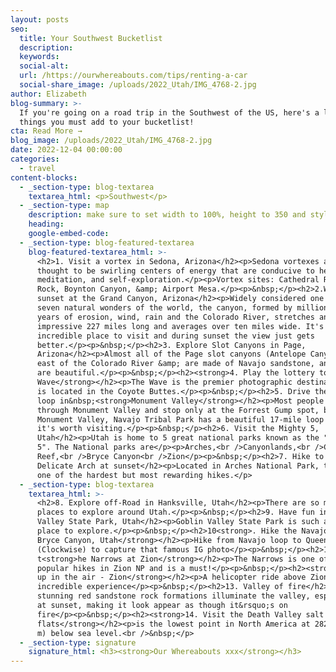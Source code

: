 ```yaml
---
layout: posts
seo:
  title: Your Southwest Bucketlist
  description:
  keywords:
  social-alt:
  url: /https://ourwhereabouts.com/tips/renting-a-car
  social-share_image: /uploads/2022_Utah/IMG_4768-2.jpg
author: Elizabeth
blog-summary: >-
  If you're going on a road trip in the Southwest of the US, here's a list of
  things you must add to your bucketlist!
cta: Read More →
blog_image: /uploads/2022_Utah/IMG_4768-2.jpg
date: 2022-12-04 00:00:00
categories:
  - travel
content-blocks:
  - _section-type: blog-textarea
    textarea_html: <p>Southwest</p>
  - _section-type: map
    description: make sure to set width to 100%, height to 350 and style to border 2
    heading:
    google-embed-code:
  - _section-type: blog-featured-textarea
    blog-featured-textarea_html: >-
      <h2>1. Visit a vortex in Sedona, Arizona</h2><p>Sedona vortexes are
      thought to be swirling centers of energy that are conducive to healing,
      meditation, and self-exploration.</p><p>Vortex sites: Cathedral Rock, Bell
      Rock, Boynton Canyon, &amp; Airport Mesa.</p><p>&nbsp;</p><h2>2.Watch a
      sunset at the Grand Canyon, Arizona</h2><p>Widely considered one of the
      seven natural wonders of the world, the canyon, formed by millions of
      years of erosion, wind, rain and the Colorado River, stretches an
      impressive 227 miles long and averages over ten miles wide. It's such an
      incredible place to visit and during sunset the view just gets
      better.</p><p>&nbsp;</p><h2>3. Explore Slot Canyons in Page,
      Arizona</h2><p>Almost all of the Page slot canyons (Antelope Canyon) are
      east of the Colorado River &amp; are made of Navajo sandstone, and they
      are beautiful.</p><p>&nbsp;</p><h2><strong>4. Play the lottery to hike The
      Wave</strong></h2><p>The Wave is the premier photographic destination and
      is located in the Coyote Buttes.</p><p>&nbsp;</p><h2>5. Drive the 17-mile
      loop in&nbsp;<strong>Monument Valley</strong></h2><p>Most people drive
      through Monument Valley and stop only at the Forrest Gump spot, but
      Monument Valley, Navajo Tribal Park has a beautiful 17-mile loop road and
      it's worth visiting.</p><p>&nbsp;</p><h2>6. Visit the Mighty 5,
      Utah</h2><p>Utah is home to 5 great national parks known as the "Mighty
      5". The National parks are</p><p>Arches,<br />Canyonlands,<br />Capitol
      Reef,<br />Bryce Canyon<br />Zion</p><p>&nbsp;</p><h2>7. Hike to see
      Delicate Arch at sunset</h2><p>Located in Arches National Park, this is
      one of the hardest but most rewarding hikes.</p>
  - _section-type: blog-textarea
    textarea_html: >-
      <h2>8. Explore off-Road in Hanksville, Utah</h2><p>There are so many great
      places to explore around Utah.</p><p>&nbsp;</p><h2>9. Have fun in Goblin
      Valley State Park, Utah</h2><p>Goblin Valley State Park is such a fun
      place to explore.</p><p>&nbsp;</p><h2>10<strong>. Hike the Navajo Loop at
      Bryce Canyon, Utah</strong></h2><p>Hike from Navajo loop to Queens Garden
      (Clockwise) to capture that famous IG photo</p><p>&nbsp;</p><h2>11. Hike
      t<strong>he Narrows at Zion</strong></h2><p>The Narrows is one of the most
      popular hikes in Zion NP and is a must!</p><p>&nbsp;</p><h2><strong>12.Get
      up in the air - Zion</strong></h2><p>A helicopter ride above Zion NP is an
      incredible experience</p><p>&nbsp;</p><h2>13. Valley of fire</h2><p>The
      stunning red sandstone rock formations illuminate the valley, especially
      at sunset, making it look appear as though it&rsquo;s on
      fire</p><p>&nbsp;</p><h2><strong>14. Visit the Death Valley salt
      flats</strong></h2><p>is the lowest point in North America at 282 ft (86
      m) below sea level.<br />&nbsp;</p>
  - _section-type: signature
    signature_html: <h3><strong>Our Whereabouts xxx</strong></h3>
---
```

